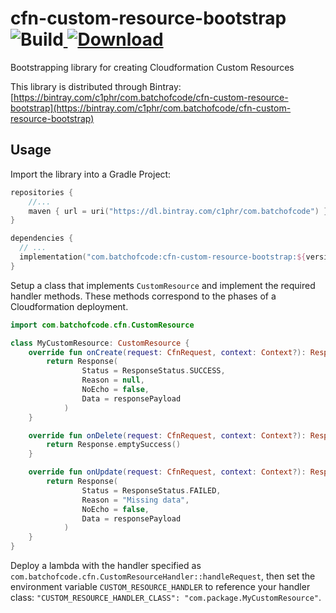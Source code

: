 # cfn-custom-resource-bootstrap ![Build](https://github.com/rdbatch02/cfn-custom-resource-bootstrap/workflows/Build/badge.svg)[ ![Download](https://api.bintray.com/packages/c1phr/com.batchofcode/cfn-custom-resource-bootstrap/images/download.svg) ](https://bintray.com/c1phr/com.batchofcode/cfn-custom-resource-bootstrap/_latestVersion)
Bootstrapping library for creating Cloudformation Custom Resources

This library is distributed through Bintray: [https://bintray.com/c1phr/com.batchofcode/cfn-custom-resource-bootstrap](https://bintray.com/c1phr/com.batchofcode/cfn-custom-resource-bootstrap)

## Usage

Import the library into a Gradle Project:

```kotlin
repositories {
    //...
    maven { url = uri("https://dl.bintray.com/c1phr/com.batchofcode") }
}

dependencies {
  // ...
  implementation("com.batchofcode:cfn-custom-resource-bootstrap:${version}")
}
```

Setup a class that implements `CustomResource` and implement the required handler methods. These methods correspond to the phases of a Cloudformation deployment.

```kotlin
import com.batchofcode.cfn.CustomResource

class MyCustomResource: CustomResource {
    override fun onCreate(request: CfnRequest, context: Context?): Response {
        return Response(
                Status = ResponseStatus.SUCCESS,
                Reason = null,
                NoEcho = false,
                Data = responsePayload
            )
    }

    override fun onDelete(request: CfnRequest, context: Context?): Response {
        return Response.emptySuccess()
    }

    override fun onUpdate(request: CfnRequest, context: Context?): Response {
        return Response(
                Status = ResponseStatus.FAILED,
                Reason = "Missing data",
                NoEcho = false,
                Data = responsePayload
            )
    }
}
```

Deploy a lambda with the handler specified as `com.batchofcode.cfn.CustomResourceHandler::handleRequest`, then set the environment variable `CUSTOM_RESOURCE_HANDLER` to reference your handler class: `"CUSTOM_RESOURCE_HANDLER_CLASS": "com.package.MyCustomResource"`.
